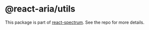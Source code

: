 # @react-aria/utils

This package is part of [react-spectrum](https://github.com/adobe/react-spectrum). See the repo for more details.
